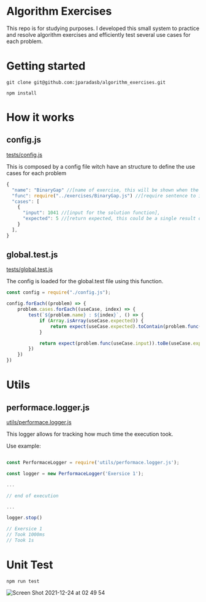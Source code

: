 # Algorithm Exercises

This repo is for studying purposes. I developed this small system to practice and resolve algorithm exercises and efficiently test several use cases for each problem.

# Getting started

`git clone git@github.com:jparadasb/algorithm_exercises.git`

`npm install`

# How it works

## config.js
[tests/config.js](tests/config.js)

This is composed by a config file witch have an structure to define the use cases for each problem

```js
{
  "name": "BinaryGap" //[name of exercise, this will be shown when the unit test be running],
  "func": require("../exercises/BinaryGap.js") //[require sentence to import the solution function],
  "cases": [
    {
      "input": 1041 //[input for the solution function],
      "expected": 5 //[return expected, this could be a single result or an array]
    }
  ],
}
```

## global.test.js
[tests/global.test.js](tests/global.test.js)

The config is loaded for the global.test file using this function.

```js
const config = require("./config.js");

config.forEach((problem) => {
    problem.cases.forEach((useCase, index) => {
        test(`${problem.name} : ${index}`, () => {
            if (Array.isArray(useCase.expected)) {
                return expect(useCase.expected).toContain(problem.func(useCase.input));
            }

            return expect(problem.func(useCase.input)).toBe(useCase.expected);
        })
    })
})
```

# Utils

## performace.logger.js
[utils/performace.logger.js](utils/performace.logger.js)

This logger allows for tracking how much time the execution took.

Use example: 
```js

const PerformaceLogger = require('utils/performace.logger.js');

const logger = new PerformaceLogger('Exersice 1');

...

// end of execution

...

logger.stop()

// Exersice 1
// Took 1000ms
// Took 1s

```

# Unit Test

`npm run test`

![Screen Shot 2021-12-24 at 02 49 54](https://user-images.githubusercontent.com/5114020/147321873-54ad7a4a-7041-49e5-94d5-a7dc86af07f4.png)

